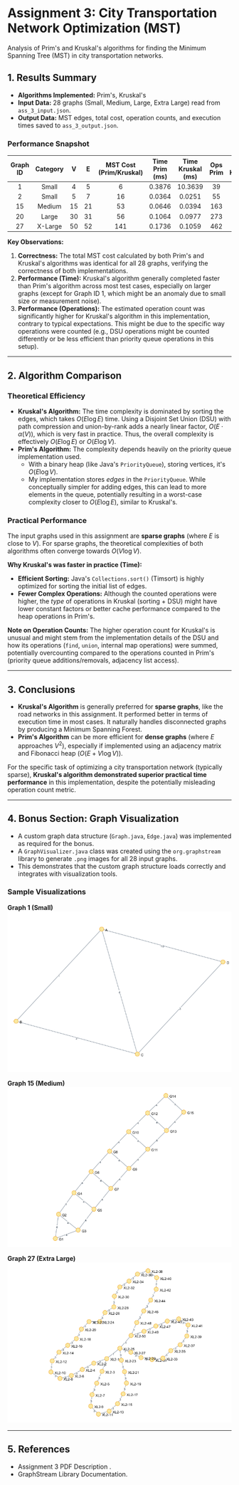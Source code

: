 # Assignment 3: City Transportation Network Optimization (MST)

Analysis of Prim's and Kruskal's algorithms for finding the Minimum Spanning Tree (MST) in city transportation networks.

## 1. Results Summary

* **Algorithms Implemented:** Prim's, Kruskal's
* **Input Data:** 28 graphs (Small, Medium, Large, Extra Large) read from `ass_3_input.json`.
* **Output Data:** MST edges, total cost, operation counts, and execution times saved to `ass_3_output.json`.

### Performance Snapshot

| Graph ID | Category | V | E | MST Cost (Prim/Kruskal) | Time Prim (ms) | Time Kruskal (ms) | Ops Prim | Ops Kruskal |
|:---:|:---:|:---:|:---:|:---:|:---:|:---:|:---:|:---:|
| 1 | Small | 4 | 5 | 6 | 0.3876 | 10.3639 | 39 | 45 |
| 2 | Small | 5 | 7 | 16 | 0.0364 | 0.0251 | 55 | 68 |
| 15 | Medium | 15 | 21 | 53 | 0.0646 | 0.0394 | 163 | 293 |
| 20 | Large | 30 | 31 | 56 | 0.1064 | 0.0977 | 273 | 479 |
| 27 | X-Large | 50 | 52 | 141 | 0.1736 | 0.1059 | 462 | 842 |

**Key Observations:**
1.  **Correctness:** The total MST cost calculated by both Prim's and Kruskal's algorithms was identical for all 28 graphs, verifying the correctness of both implementations.
2.  **Performance (Time):** Kruskal's algorithm generally completed faster than Prim's algorithm across most test cases, especially on larger graphs (except for Graph ID 1, which might be an anomaly due to small size or measurement noise).
3.  **Performance (Operations):** The estimated operation count was significantly higher for Kruskal's algorithm in this implementation, contrary to typical expectations. This might be due to the specific way operations were counted (e.g., DSU operations might be counted differently or be less efficient than priority queue operations in this setup).

---

## 2. Algorithm Comparison

### Theoretical Efficiency

* **Kruskal's Algorithm:** The time complexity is dominated by sorting the edges, which takes $O(E \log E)$ time. Using a Disjoint Set Union (DSU) with path compression and union-by-rank adds a nearly linear factor, $O(E \cdot \alpha(V))$, which is very fast in practice. Thus, the overall complexity is effectively $O(E \log E)$ or $O(E \log V)$.
* **Prim's Algorithm:** The complexity depends heavily on the priority queue implementation used.
    * With a binary heap (like Java's `PriorityQueue`), storing vertices, it's $O(E \log V)$.
    * My implementation stores *edges* in the `PriorityQueue`. While conceptually simpler for adding edges, this can lead to more elements in the queue, potentially resulting in a worst-case complexity closer to $O(E \log E)$, similar to Kruskal's.

### Practical Performance

The input graphs used in this assignment are **sparse graphs** (where $E$ is close to $V$). For sparse graphs, the theoretical complexities of both algorithms often converge towards $O(V \log V)$.

**Why Kruskal's was faster in practice (Time):**
* **Efficient Sorting:** Java's `Collections.sort()` (Timsort) is highly optimized for sorting the initial list of edges.
* **Fewer Complex Operations:** Although the counted operations were higher, the *type* of operations in Kruskal (sorting + DSU) might have lower constant factors or better cache performance compared to the heap operations in Prim's.

**Note on Operation Counts:** The higher operation count for Kruskal's is unusual and might stem from the implementation details of the DSU and how its operations (`find`, `union`, internal map operations) were summed, potentially overcounting compared to the operations counted in Prim's (priority queue additions/removals, adjacency list access).

---

## 3. Conclusions

* **Kruskal's Algorithm** is generally preferred for **sparse graphs**, like the road networks in this assignment. It performed better in terms of execution time in most cases. It naturally handles disconnected graphs by producing a Minimum Spanning Forest.
* **Prim's Algorithm** can be more efficient for **dense graphs** (where $E$ approaches $V^2$), especially if implemented using an adjacency matrix and Fibonacci heap ($O(E + V \log V)$).

For the specific task of optimizing a city transportation network (typically sparse), **Kruskal's algorithm demonstrated superior practical time performance** in this implementation, despite the potentially misleading operation count metric.

---

## 4. Bonus Section: Graph Visualization

* A custom graph data structure (`Graph.java`, `Edge.java`) was implemented as required for the bonus.
* A `GraphVisualizer.java` class was created using the `org.graphstream` library to generate `.png` images for all 28 input graphs.
* This demonstrates that the custom graph structure loads correctly and integrates with visualization tools.

### Sample Visualizations

**Graph 1 (Small)**
![Graph 1](graph_images/graph_1.png)

**Graph 15 (Medium)**
![Graph 15](graph_images/graph_15.png)

**Graph 27 (Extra Large)**
![Graph 27](graph_images/graph_27.png)

---

## 5. References

* Assignment 3 PDF Description .
* GraphStream Library Documentation.